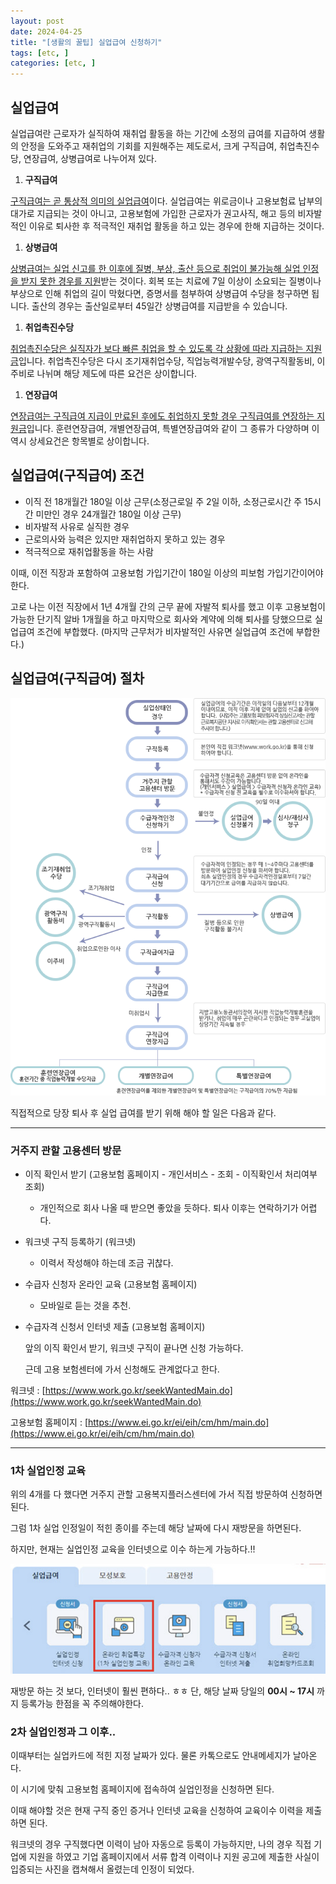 ```yaml
---
layout: post
date: 2024-04-25
title: "[생활의 꿀팁] 실업급여 신청하기"
tags: [etc, ]
categories: [etc, ]
---
```




## 실업급여


실업급여란 근로자가 실직하여 재취업 활동을 하는 기간에 소정의 급여를 지급하여 생활의 안정을 도와주고 재취업의 기회를 지원해주는 제도로서, 크게 구직급여, 취업촉진수당, 연장급여, 상병급여로 나누어져 있다.

1. **구직급여**

<u>구직급여는 곧 통상적 의미의 실업급여</u>이다. 실업급여는 위로금이나 고용보험료 납부의 대가로 지급되는 것이 아니고, 고용보험에 가입한 근로자가 권고사직, 해고 등의 비자발적인 이유로 퇴사한 후 적극적인 재취업 활동을 하고 있는 경우에 한해 지급하는 것이다.

1. **상병급여**

<u>상병급여는 실업 신고를 한 이후에 질병, 부상, 출산 등으로 취업이 불가능해 실업 인정을 받지 못한 경우를 지원</u>받는 것이다. 회복 또는 치료에 7일 이상이 소요되는 질병이나 부상으로 인해 취업의 길이 막혔다면, 증명서를 첨부하여 상병급여 수당을 청구하면 됩니다. 출산의 경우는 출산일로부터 45일간 상병급여를 지급받을 수 있습니다.

1. **취업촉진수당**

<u>취업촉진수당은 실직자가 보다 빠른 취업을 할 수 있도록 각 상황에 따라 지급하는 지원금</u>입니다. 취업촉진수당은 다시 조기재취업수당, 직업능력개발수당, 광역구직활동비, 이주비로 나뉘며 해당 제도에 따른 요건은 상이합니다.

1. **연장급여**

<u>연장급여는 구직급여 지급이 만료된 후에도 취업하지 못할 경우 구직급여를 연장하는 지원금</u>입니다. 훈련연장급여, 개별연장급여, 특별연장급여와 같이 그 종류가 다양하며 이 역시 상세요건은 항목별로 상이합니다.



## 실업급여(구직급여) 조건

- 이직 전 18개월간 180일 이상 근무(소정근로일 주 2일 이하, 소정근로시간 주 15시간 미만인 경우 24개월간 180일 이상 근무)
- 비자발적 사유로 실직한 경우
- 근로의사와 능력은 있지만 재취업하지 못하고 있는 경우
- 적극적으로 재취업활동을 하는 사람

이때, 이전 직장과 포함하여 고용보험 가입기간이 180일 이상의 피보험 가입기간이어야 한다.


고로 나는 이전 직장에서 1년 4개월 간의 근무 끝에 자발적 퇴사를 했고 이후 고용보험이 가능한 단기직 알바 1개월을 하고 마지막으로 회사와 계약에 의해 퇴사를 당했으므로 실업급여 조건에 부합했다. (마지막 근무처가 비자발적인 사유면 실업급여 조건에 부합한다.)



## 실업급여(구직급여) 절차


![0](/assets/img/2024-04-25-[생활의-꿀팁]-실업급여-신청하기.md/0.png)


직접적으로 당장 퇴사 후 실업 급여를 받기 위해 해야 할 일은 다음과 같다.


---



### 거주지 관할 고용센터 방문

- 이직 확인서 받기 (고용보험 홈페이지 - 개인서비스 - 조회 - 이직확인서 처리여부 조회)
	- 개인적으로 회사 나올 때 받으면 좋았을 듯하다. 퇴사 이후는 연락하기가 어렵다.
- 워크넷 구직 등록하기 (워크넷)
	- 이력서 작성해야 하는데 조금 귀찮다.
- 수급자 신청자 온라인 교육 (고용보험 홈페이지)
	- 모바일로 듣는 것을 추천.
- 수급자격 신청서 인터넷 제출 (고용보험 홈페이지)

	앞의 이직 확인서 받기, 워크넷 구직이 끝나면 신청 가능하다.


	근데 고용 보험센터에 가서 신청해도 관계없다고 한다. 


워크넷 : [https://www.work.go.kr/seekWantedMain.do](https://www.work.go.kr/seekWantedMain.do)


고용보험 홈페이지 : [https://www.ei.go.kr/ei/eih/cm/hm/main.do](https://www.ei.go.kr/ei/eih/cm/hm/main.do)


---



### 1차 실업인정 교육


위의 4개를 다 했다면 거주지 관할 고용복지플러스센터에 가서 직접 방문하여 신청하면 된다.


그럼 1차 실업 인정일이 적힌 종이를 주는데 해당 날짜에 다시 재방문을 하면된다.


하지만, 현재는 실업인정 교육을 인터넷으로 이수 하는게 가능하다.!!


![1](/assets/img/2024-04-25-[생활의-꿀팁]-실업급여-신청하기.md/1.png)


재방문 하는 것 보다, 인터넷이 훨씬 편하다.. ㅎㅎ 단, 해당 날짜 당일의 **00시 ~ 17시** 까지 등록가능 한점을 꼭 주의해야한다.



### 2차 실업인정과 그 이후..


이때부터는 실업카드에 적힌 지정 날짜가 있다. 물론 카톡으로도 안내메세지가 날아온다.


이 시기에 맞춰 고용보험 홈페이지에 접속하여 실업인정을 신청하면 된다.


이때 해야할 것은 현재 구직 중인 증거나 인터넷 교육을 신청하여 교육이수 이력을 제출하면 된다.


워크넷의 경우 구직했다면 이력이 남아 자동으로 등록이 가능하지만, 나의 경우 직접 기업에 지원을 하였고 기업 홈페이지에서 서류 합격 이력이나 지원 공고에 제출한 사실이 입증되는 사진을 캡쳐해서 올렸는데 인정이 되었다.

